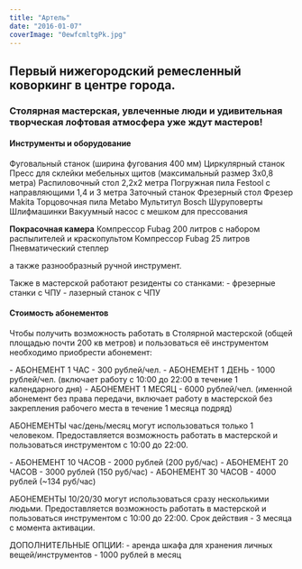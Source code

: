 ```yaml
---
title: "Артель"
date: "2016-01-07"
coverImage: "0ewfcmltgPk.jpg"
---
```


## Первый нижегородский ремесленный коворкинг в центре города.

### Столярная мастерская, увлеченные люди и удивительная творческая лофтовая атмосфера уже ждут мастеров!

#### Инструменты и оборудование

Фуговальный станок (ширина фугования 400 мм) Циркулярный станок Пресс для склейки мебельных щитов (максимальный размер 3х0,8 метра) Распиловочный стол 2,2х2 метра Погружная пила Festool с направляющими 1,4 и 3 метра Заточный станок Фрезерный стол Фрезер Makita Торцовочная пила Metabo Мультитул Bosch Шуруповерты Шлифмашинки Вакуумный насос с мешком для прессования

**Покрасочная камера** Компрессор Fubag 200 литров с набором распылителей и краскопультом Компрессор Fubag 25 литров Пневматический степлер

а также разнообразный ручной инструмент.

Также в мастерской работают резиденты со станками: - фрезерные станки с ЧПУ - лазерный станок с ЧПУ

#### Стоимость абонементов

Чтобы получить возможность работать в Столярной мастерской (общей площадью почти 200 кв метров) и пользоваться её инструментом необходимо приобрести абонемент:

\- АБОНЕМЕНТ 1 ЧАС - 300 рублей/чел. - АБОНЕМЕНТ 1 ДЕНЬ - 1000 рублей/чел. (включает работу с 10:00 до 22:00 в течение 1 календарного дня) - АБОНЕМЕНТ 1 МЕСЯЦ - 6000 рублей/чел. (именной абонемент без права передачи, включает работу в мастерской без закрепления рабочего места в течение 1 месяца подряд)

АБОНЕМЕНТЫ час/день/месяц могут использоваться только 1 человеком. Предоставляется возможность работать в мастерской и пользоваться инструментом с 10:00 до 22:00.

\- АБОНЕМЕНТ 10 ЧАСОВ - 2000 рублей (200 руб/час) - АБОНЕМЕНТ 20 ЧАСОВ - 3000 рублей (150 руб/час) - АБОНЕМЕНТ 30 ЧАСОВ - 4000 рублей (~134 руб/час)

АБОНЕМЕНТЫ 10/20/30 могут использоваться сразу несколькими людьми. Предоставляется возможность работать в мастерской и пользоваться инструментом с 10:00 до 22:00. Срок действия - 3 месяца с момента активации.

ДОПОЛНИТЕЛЬНЫЕ ОПЦИИ: - аренда шкафа для хранения личных вещей/инструментов - 1000 рублей в месяц
